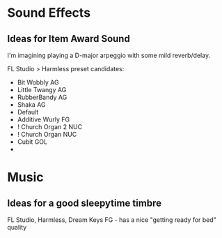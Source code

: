 # Sound Effects

## Ideas for Item Award Sound

I'm imagining playing a D-major arpeggio with some mild reverb/delay.

FL Studio > Harmless preset candidates:
- Bit Wobbly AG
- Little Twangy AG
- RubberBandy AG
- Shaka AG
- Default
- Additive Wurly FG
- ! Church Organ 2 NUC
- ! Church Organ NUC
- Cubit GOL
- 


# Music

## Ideas for a good sleepytime timbre

FL Studio, Harmless, Dream Keys FG - has a nice "getting ready for bed" quality